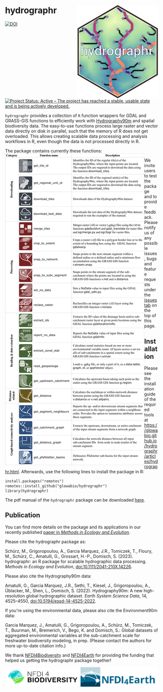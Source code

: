 # hydrographr <img src="man/figures/hydrographr.svg" align="right" />

[![DOI](https://zenodo.org/badge/DOI/10.5281/zenodo.7998072.svg)](https://doi.org/10.5281/zenodo.7998072)
[![Project Status: Active – The project has reached a stable, usable state and is being actively developed.](https://www.repostatus.org/badges/latest/active.svg)](https://www.repostatus.org/#active)

`hydrographr` provides a collection of `R` function wrappers for GDAL and GRASS-GIS functions to efficiently work with [Hydrography90m](https://essd.copernicus.org/articles/14/4525/2022/essd-14-4525-2022.html) and spatial biodiversity data. The easy-to-use functions process large raster and vector data directly on disk in parallel, such that the memory of R does not get overloaded. This allows creating scalable data processing and analysis workflows in R, even though the data is not processed directly in R.

The package contains currently these functions: 
<img src="man/figures/function_icons.png" align="left" />

We invite users to test the package and to provide feedback. Please notify us of any possible issues, bugs and feature requests under the [issues tab](https://github.com/glowabio/hydrographr/issues) on the top of this page.


Installation
-----------
Please see the installation guide of the required tools at https://glowabio.github.io/hydrographr/articles/hydrographr.html. Afterwards, use the following lines to install the package in R:

```{r}
install.packages("remotes")
remotes::install_github("glowabio/hydrographr")
library(hydrographr)
```
The pdf manual of the `hydrographr` package can be downloaded [here](https://github.com/glowabio/hydrographr/tree/main/man/pdf/hydrographr_1.3.0.pdf).


Publication
-----------
You can find more details on the package and its applications in our recently published
[paper in _Methods in Ecology and Evolution_](https://besjournals.onlinelibrary.wiley.com/doi/10.1111/2041-210X.14226). 


Please cite the hydrographr package as:

Schürz, M., Grigoropoulou, A., Garcia Marquez, J.R., Tomiczek, T., Floury, M., Schürz, C., Amatulli, G., Grossart, H.-P., Domisch, S. (2023). hydrographr: an R package for scalable hydrographic data processing. _Methods in Ecology and Evolution_, [doi:10.1111/2041-210X.14226](https://doi.org/10.1111/2041-210X.14226).

Please also cite the Hydrography90m data:

Amatulli, G., Garcia Marquez, J.R., Sethi, T., Kiesel, J., Grigoropoulou, A., Üblacker, M., Shen, L., Domisch, S. (2022). Hydrography90m: A new high-resolution global hydrographic dataset. _Earth System Science Data_, 14, 4525–4550, [doi:10.5194/essd-14-4525-2022](https://doi.org/10.5194/essd-14-4525-2022).

If you're using the environmental data, please also cite the Environment90m data:

Garcia Marquez, J., Amatulli, G., Grigoropoulou, A., Schürz, M., Tomiczek, T., Buurman, M., Bremerich, V., Bego, K. and Domisch, S.: Global datasets of aggregated environmental variables at the sub-catchment scale for freshwater biodiversity modeling, in prep.
(Please contact the authors for more up-to-date citation info.)


We thank [NFDI4Biodiversity](https://www.nfdi4biodiversity.org/en/) and [NFDI4Earth](https://www.nfdi4earth.de/) for providing the funding that helped us getting the hydrographr package together!

<img src="man/figures/nfdi_logos.png" align="left" />
